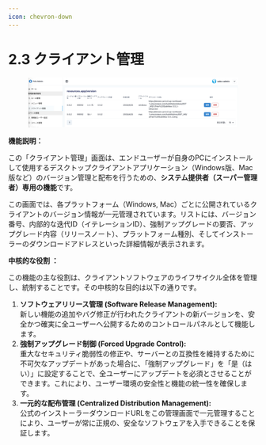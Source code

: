 ```yaml
---
icon: chevron-down
---
```


# 2.3 クライアント管理

<figure><img src="../../.gitbook/assets/image (1) (1) (1).png" alt=""><figcaption></figcaption></figure>

**機能説明：**

この「クライアント管理」画面は、エンドユーザーが自身のPCにインストールして使用するデスクトップクライアントアプリケーション（Windows版、Mac版など）のバージョン管理と配布を行うための、**システム提供者（スーパー管理者）専用の機能**です。

この画面では、各プラットフォーム（Windows, Mac）ごとに公開されているクライアントのバージョン情報が一元管理されています。リストには、バージョン番号、内部的な迭代ID（イテレーションID）、強制アップグレードの要否、アップグレード内容（リリースノート）、プラットフォーム種別、そしてインストーラーのダウンロードアドレスといった詳細情報が表示されます。



**中核的な役割 ：**

この機能の主な役割は、クライアントソフトウェアのライフサイクル全体を管理し、統制することです。その中核的な目的は以下の通りです。

1. **ソフトウェアリリース管理 (Software Release Management):**\
   新しい機能の追加やバグ修正が行われたクライアントの新バージョンを、安全かつ確実に全ユーザーへ公開するためのコントロールパネルとして機能します。
2. **強制アップグレード制御 (Forced Upgrade Control):**\
   重大なセキュリティ脆弱性の修正や、サーバーとの互換性を維持するために不可欠なアップデートがあった場合に、「強制アップグレード」を「是（はい）」に設定することで、全ユーザーにアップデートを必須とさせることができます。これにより、ユーザー環境の安全性と機能の統一性を確保します。
3. **一元的な配布管理 (Centralized Distribution Management):**\
   公式のインストーラーダウンロードURLをこの管理画面で一元管理することにより、ユーザーが常に正規の、安全なソフトウェアを入手できることを保証します。
